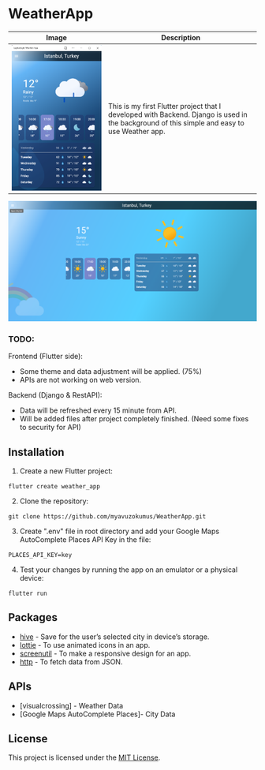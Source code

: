 # WeatherApp

| Image | Description |
| --- | --- |
| ![](/assets/layout2.png) | This is my first Flutter project that I developed with Backend. Django is used in the background of this simple and easy to use Weather app. |

![](/assets/layout1.png)

### TODO:
Frontend (Flutter side):
- Some theme and data adjustment will be applied. (75%)
- APIs are not working on web version.

Backend (Django & RestAPI):
- Data will be refreshed every 15 minute from API.
- Will be added files after project completely finished. (Need some fixes to security for API)

## Installation

1. Create a new Flutter project:
```
flutter create weather_app
```

2. Clone the repository:
```
git clone https://github.com/myavuzokumus/WeatherApp.git
```

3. Create ".env" file in root directory and add your Google Maps AutoComplete Places API Key in the file:
```
PLACES_API_KEY=key
```

4. Test your changes by running the app on an emulator or a physical device:
```
flutter run
```

## Packages

- [hive](https://pub.dev/packages/hive) - Save for the user’s selected city in device’s storage.
- [lottie](https://pub.dev/packages/lottie) - To use animated icons in an app.
- [screenutil](https://pub.dev/packages/flutter_screenutil) - To make a responsive design for an app.
- [http](https://pub.dev/packages/http) - To fetch data from JSON.

## APIs

- [visualcrossing] - Weather Data
- [Google Maps AutoComplete Places]- City Data

## License

This project is licensed under the [MIT License](/LICENSE).
